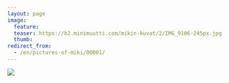 ```yaml
---
layout: page
image:
  feature:
  teaser: https://b2.minimuutti.com/mikin-kuvat/2/IMG_9106-245px.jpg
  thumb:
redirect_from:
  - /en/pictures-of-miki/00001/
---
```


![](https://b2.minimuutti.com/mikin-kuvat/3/IMG_9106-800px.jpg)
